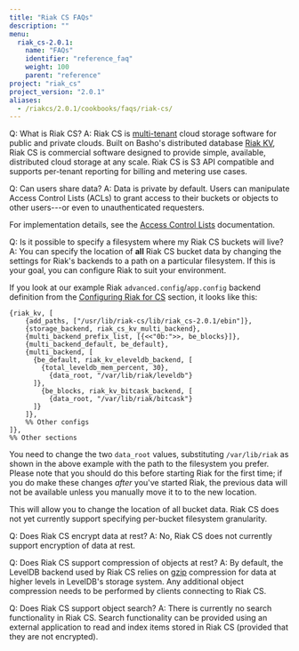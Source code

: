 ```yaml
---
title: "Riak CS FAQs"
description: ""
menu:
  riak_cs-2.0.1:
    name: "FAQs"
    identifier: "reference_faq"
    weight: 100
    parent: "reference"
project: "riak_cs"
project_version: "2.0.1"
aliases:
  - /riakcs/2.0.1/cookbooks/faqs/riak-cs/
---
```


Q: What is Riak CS?
A:
  Riak CS is [multi-tenant](http://en.wikipedia.org/wiki/Multitenancy) cloud storage software for public and private clouds. Built on Basho's distributed database [Riak KV]({{<baseurl>}}riak/kv/2.1.3), Riak CS is commercial software designed to provide simple, available, distributed cloud storage at any scale. Riak CS is S3 API compatible and supports per-tenant reporting for billing and metering use cases.

Q: Can users share data?
A:
  Data is private by default. Users can manipulate Access Control Lists (ACLs) to grant access to their buckets or objects to other users---or even to unauthenticated requesters.

  For implementation details, see the [Access Control Lists](http://docs.aws.amazon.com/AmazonS3/latest/dev/ACLOverview.html) documentation.

Q: Is it possible to specify a filesystem where my Riak CS buckets will live?
A: You can specify the location of **all** Riak CS bucket data by changing the settings for Riak's backends to a path on a particular filesystem. If this is your goal, you can configure Riak to suit your environment.

  If you look at our example Riak `advanced.config`/`app.config` backend
  definition from the [Configuring Riak for CS]({{<baseurl>}}riak/cs/2.0.1/cookbooks/configuration/riak-for-cs) section, it looks like this:

  ```advanced.config
  {riak_kv, [
      {add_paths, ["/usr/lib/riak-cs/lib/riak_cs-2.0.1/ebin"]},
      {storage_backend, riak_cs_kv_multi_backend},
      {multi_backend_prefix_list, [{<<"0b:">>, be_blocks}]},
      {multi_backend_default, be_default},
      {multi_backend, [
        {be_default, riak_kv_eleveldb_backend, [
          {total_leveldb_mem_percent, 30},
            {data_root, "/var/lib/riak/leveldb"}
        ]},
          {be_blocks, riak_kv_bitcask_backend, [
            {data_root, "/var/lib/riak/bitcask"}
        ]}
      ]},
      %% Other configs
  ]},
  %% Other sections
  ```

  You need to change the two `data_root` values, substituting `/var/lib/riak` as shown in the above example with the path to the filesystem you prefer. Please note that you should do this before starting Riak for the
  first time; if you do make these changes *after* you've started Riak, the previous data will not be available unless you manually move it to to the new location.

  This will allow you to change the location of all bucket data. Riak CS does not yet currently support specifying per-bucket filesystem granularity.

Q: Does Riak CS encrypt data at rest?
A: No, Riak CS does not currently support encryption of data at rest.

Q: Does Riak CS support compression of objects at rest?
A: By default, the LevelDB backend used by Riak CS relies on [gzip](http://www.gzip.org/) compression for data at higher levels in LevelDB's storage system. Any additional object compression needs to be performed by clients connecting to Riak CS.

Q: Does Riak CS support object search?
A: There is currently no search functionality in Riak CS. Search functionality can be provided using an external application to read and index items stored in Riak CS (provided that they are not encrypted).
